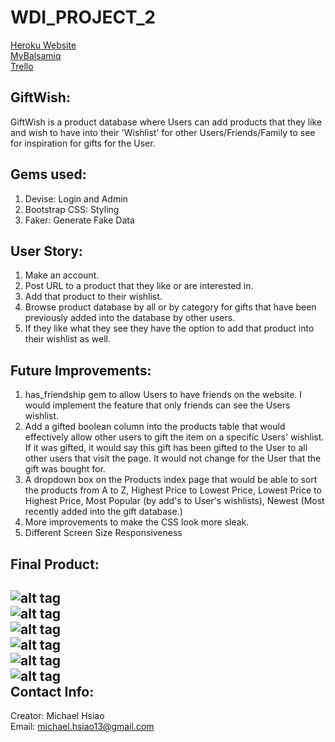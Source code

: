 # WDI_PROJECT_2
[Heroku Website](https://whispering-inlet-9579.herokuapp.com/)<br>
[MyBalsamiq](https://generalassembly.mybalsamiq.com/projects/wdi-ldn-16-array/Michael%20Hsiao)<br>
[Trello](https://trello.com/b/9uKt13Wi/giftwish)

GiftWish:
-----------
GiftWish is a product database where Users can add products that they like and wish to have into their 'Wishlist' for other Users/Friends/Family to see for inspiration for gifts for the User. 

Gems used:
-------------------
1. Devise: Login and Admin<br>
2. Bootstrap CSS: Styling<br>
3. Faker: Generate Fake Data<br>

User Story:
--------------
1. Make an account. <br>
2. Post URL to a product that they like or are interested in. <br>
3. Add that product to their wishlist. <br>
4. Browse product database by all or by category for gifts that have been previously added into the database by other users. <br>
5. If they like what they see they have the option to add that product into their wishlist as well. <br>

Future Improvements:
---------------------
1. has_friendship gem to allow Users to have friends on the website. I would implement the feature that only friends can see the Users wishlist.
2. Add a gifted boolean column into the products table that would effectively allow other users to gift the item on a specific Users' wishlist. If it was gifted, it would say this gift has been gifted to the User to all other users that visit the page. It would not change for the User that the gift was bought for. 
3. A dropdown box on the Products index page that would be able to sort the products from A to Z, Highest Price to Lowest Price, Lowest Price to Highest Price, Most Popular (by add's to User's wishlists), Newest (Most recently added into the gift database.)
4. More improvements to make the CSS look more sleak.
5. Different Screen Size Responsiveness

Final Product:
---------------
![alt tag](http://i.imgur.com/Q8kGTpa.jpg?1)<br />
![alt tag](http://i.imgur.com/PnxvrCp.jpg?1)<br />
![alt tag](http://i.imgur.com/TpJynZp.png?1)<br />
![alt tag](http://i.imgur.com/Hdu9J4z.jpg?1)<br />
![alt tag](http://i.imgur.com/wOv4prL.jpg?1)<br />
![alt tag](http://i.imgur.com/6tiVUgc.jpg?1)<br />
Contact Info:
-----------
Creator: Michael Hsiao<br>
Email: michael.hsiao13@gmail.com


